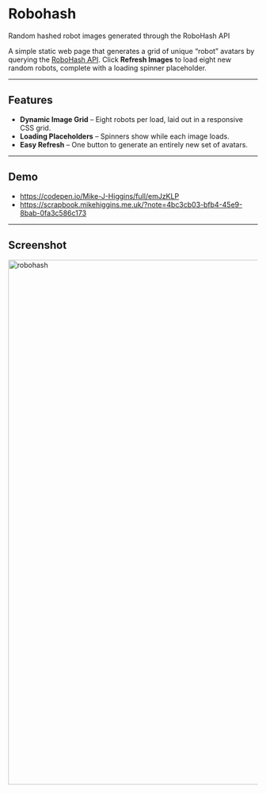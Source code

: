 # Robohash

Random hashed robot images generated through the RoboHash API

A simple static web page that generates a grid of unique “robot” avatars by querying the [RoboHash API](https://robohash.org). Click **Refresh Images** to load eight new random robots, complete with a loading spinner placeholder.

---

## Features

- **Dynamic Image Grid** – Eight robots per load, laid out in a responsive CSS grid.  
- **Loading Placeholders** – Spinners show while each image loads.  
- **Easy Refresh** – One button to generate an entirely new set of avatars.  

---

## Demo

- https://codepen.io/Mike-J-Higgins/full/emJzKLP
- https://scrapbook.mikehiggins.me.uk/?note=4bc3cb03-bfb4-45e9-8bab-0fa3c586c173

---

## Screenshot

<img width="1060" alt="robohash" src="https://github.com/user-attachments/assets/b4594909-6ba5-4555-85aa-b55777426f59" />


